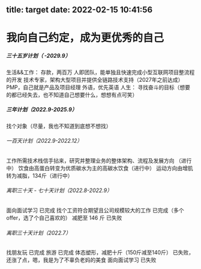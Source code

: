 title: target
date: 2022-02-15 10:41:56
---
# 我向自己约定，成为更优秀的自己

##### 三十五岁计划（ -2029.9）
生活&&工作：
存款，两百万
人即团队，能单独且快速完成小型互联网项目整流程的开发
技术专家，架构大型项目并提供全链路技术支持（2027年之前达成）
PMP，自己就是产品及项目经理
外语，优先英语
人生：
寻找奋斗的目标（想要的都已经失去，也不知道自己想要什么，想想有点可笑）

##### 三年计划（2022.9-2025.9）
找个对象（尽量，我也不知道到底想不想找）

###### 一百天计划（2022.9-2022.12）
工作所需技术栈信手拈来，研究并整理业务的整体架构、流程及发展方向 （进行中）
饮食由高蛋白转变为优质碳水为主的高碳水饮食（进行中）
运动方向由增肌转为减脂，134斤（进行中）

###### 离职三十天 - 七十天计划（2022.8-2022.9）
面向面试学习 已完成
找个工资符合期望且公司规模较大的工作 已完成（多个offer，选了个自己喜欢的）
减肥至 146 斤 已失败

###### 离职三十天计划（2022.7）
找朋友玩 已完成
旅游 已完成
体态塑形，减肥十斤（150斤减至140斤） 已失败，还涨了点，嗯，我是为了不辜负老妈的美食
面向面试学习 已失败